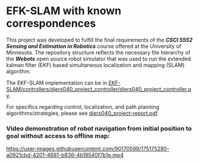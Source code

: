 # EFK-SLAM with known correspondences

This project was developed to fulfill the final requirements of the ***CSCI 5552 Sensing and Estimation in Robotics*** course offered at the University of Minnesota. The repository structure reflects the necessary file hierarchy of the ***Webots*** open source robot simulator that was used to run the extended kalman filter (EKF) based simultaneous localization and mapping (SLAM) algorithm.

The EKF-SLAM implementation can be in [EKF-SLAM/controllers/diers040_project_controller/diers040_project_controller.py](controllers/diers040_project_controller/diers040_project_controller.py).

For specifics regarding control, localization, and path planning algorithms/strategies, please see [diers040_project-report.pdf](diers040_project-report.pdf).

### Video demonstration of robot navigation from initial position to goal without access to offline map:
https://user-images.githubusercontent.com/90170599/175175280-a0921cbd-4201-4681-b836-4b19540f7b1e.mp4

